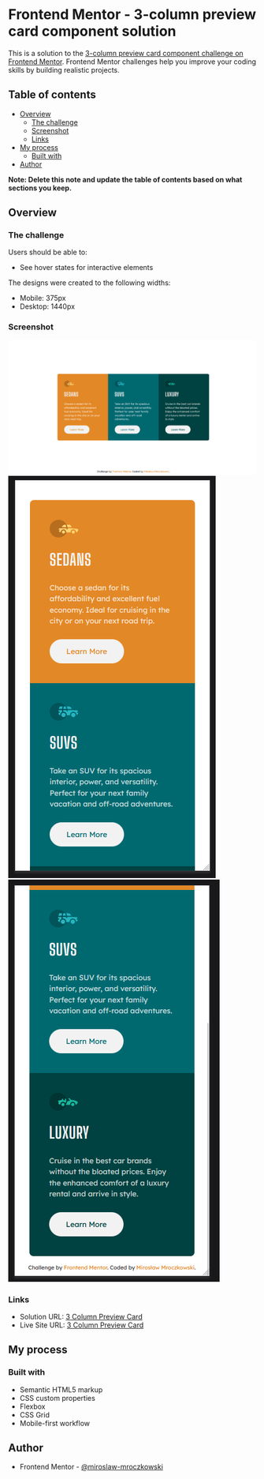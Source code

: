# Frontend Mentor - 3-column preview card component solution

This is a solution to the [3-column preview card component challenge on Frontend Mentor](https://www.frontendmentor.io/challenges/3column-preview-card-component-pH92eAR2-). Frontend Mentor challenges help you improve your coding skills by building realistic projects.

## Table of contents

- [Overview](#overview)
  - [The challenge](#the-challenge)
  - [Screenshot](#screenshot)
  - [Links](#links)
- [My process](#my-process)
  - [Built with](#built-with)
- [Author](#author)

**Note: Delete this note and update the table of contents based on what sections you keep.**

## Overview

### The challenge

Users should be able to:

- See hover states for interactive elements

The designs were created to the following widths:

- Mobile: 375px
- Desktop: 1440px

### Screenshot

![](./images/screenshot_desktop.PNG)
![](./images/screenshot_mobile-1.PNG)
![](./images/screenshot_mobile-2.PNG)

### Links

- Solution URL: [3 Column Preview Card](https://github.com/miroslaw-mroczkowski/3-Column-Preview-Card)
- Live Site URL: [3 Column Preview Card](https://miroslaw-mroczkowski.github.io/3-Column-Preview-Card/)

## My process

### Built with

- Semantic HTML5 markup
- CSS custom properties
- Flexbox
- CSS Grid
- Mobile-first workflow

## Author

- Frontend Mentor - [@miroslaw-mroczkowski](https://www.frontendmentor.io/profile/miroslaw-mroczkowski)
